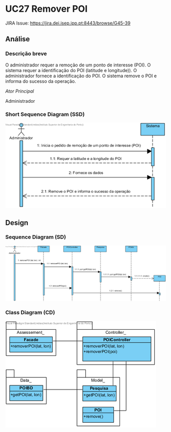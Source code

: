 # UC27 Remover POI

JIRA Issue: https://jira.dei.isep.ipp.pt:8443/browse/G45-39

## Análise

### Descrição breve

O administrador requer a remoção de um ponto de interesse (POI). O
sistema requer a identificação do POI (latitude e longitude)). O administrador fornece a
identificação do POI. O sistema remove o POI e informa do sucesso da operação.

*Ator Principal*

Administrador

### Short Sequence Diagram (SSD)

![UC27_SSD_removerPOI.png](UC27_SSD_removerPOI.png)

## Design

### Sequence Diagram (SD)

![UC27_SD_removerPOI.png](UC27_SD_removerPOI.png)

### Class Diagram (CD)

![UC27_CD_removerPOI.png](UC27_CD_removerPOI.png)





